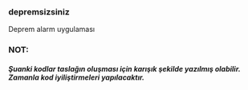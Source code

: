 ### depremsizsiniz

Deprem alarm uygulaması

### NOT:

##### Şuanki kodlar taslağın oluşması için karışık şekilde yazılmış olabilir. Zamanla kod iyiliştirmeleri yapılacaktır.

